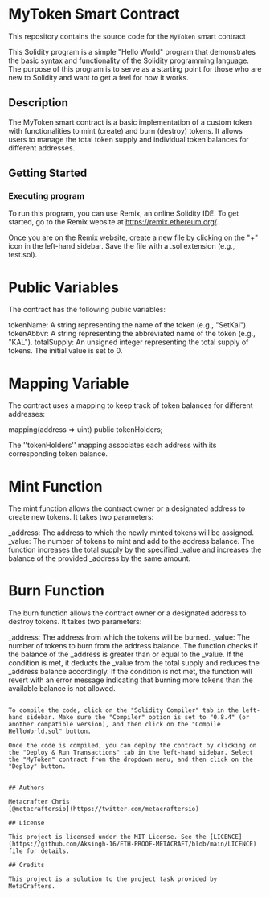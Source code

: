 
# MyToken Smart Contract

This repository contains the source code for the `MyToken` smart contract

This Solidity program is a simple "Hello World" program that demonstrates the basic syntax and functionality of the Solidity programming language. The purpose of this program is to serve as a starting point for those who are new to Solidity and want to get a feel for how it works.

## Description

The MyToken smart contract is a basic implementation of a custom token with functionalities to mint (create) and burn (destroy) tokens. It allows users to manage the total token supply and individual token balances for different addresses.

## Getting Started

### Executing program

To run this program, you can use Remix, an online Solidity IDE. To get started, go to the Remix website at https://remix.ethereum.org/.

Once you are on the Remix website, create a new file by clicking on the "+" icon in the left-hand sidebar. Save the file with a .sol extension (e.g., test.sol). 

# Public Variables

The contract has the following public variables:

tokenName: A string representing the name of the token (e.g., "SetKal").
tokenAbbvr: A string representing the abbreviated name of the token (e.g., "KAL").
totalSupply: An unsigned integer representing the total supply of tokens. The initial value is set to 0.

# Mapping Variable

The contract uses a mapping to keep track of token balances for different addresses:

mapping(address => uint) public tokenHolders;

The ''tokenHolders'' mapping associates each address with its corresponding token balance.

# Mint Function

The mint function allows the contract owner or a designated address to create new tokens. It takes two parameters:

_address: The address to which the newly minted tokens will be assigned.
_value: The number of tokens to mint and add to the address balance.
The function increases the total supply by the specified _value and increases the balance of the provided _address by the same amount.

# Burn Function

The burn function allows the contract owner or a designated address to destroy tokens. It takes two parameters:

_address: The address from which the tokens will be burned.
_value: The number of tokens to burn from the address balance.
The function checks if the balance of the _address is greater than or equal to the _value. If the condition is met, it deducts the _value from the total supply and reduces the _address balance accordingly. If the condition is not met, the function will revert with an error message indicating that burning more tokens than the available balance is not allowed.

```

To compile the code, click on the "Solidity Compiler" tab in the left-hand sidebar. Make sure the "Compiler" option is set to "0.8.4" (or another compatible version), and then click on the "Compile HelloWorld.sol" button.

Once the code is compiled, you can deploy the contract by clicking on the "Deploy & Run Transactions" tab in the left-hand sidebar. Select the "MyToken" contract from the dropdown menu, and then click on the "Deploy" button.


## Authors

Metacrafter Chris  
[@metacraftersio](https://twitter.com/metacraftersio)

## License

This project is licensed under the MIT License. See the [LICENCE](https://github.com/Aksingh-16/ETH-PROOF-METACRAFT/blob/main/LICENCE) file for details.

## Credits

This project is a solution to the project task provided by MetaCrafters.
